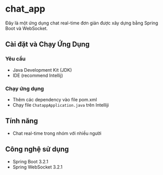 # chat_app

Đây là một ứng dụng chat real-time đơn giản được xây dựng bằng Spring Boot và WebSocket.

## Cài đặt và Chạy Ứng Dụng

### Yêu cầu

- Java Development Kit (JDK)
- IDE (recommend Intellij)

### Chạy ứng dụng

- Thêm các dependency vào file pom.xml
- Chạy file `ChatappApplication.java` trên Intelliji

## Tính năng
- Chat real-time trong nhóm với nhiều người

## Công nghệ sử dụng
- Spring Boot 3.2.1
- Spring WebSocket 3.2.1
